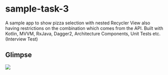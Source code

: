 # sample-task-3
A sample app to show pizza selection with nested Recycler View also having restrictions on the combination which comes from the API. Built with Kotlin, MVVM, RxJava, Dagger2, Architecture Components, Unit Tests etc. (Interview Test)

## Glimpse
![](https://imgur.com/xsXz3qv.gif)
